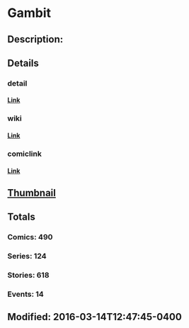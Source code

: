 # Gambit
## Description: 
## Details
### detail
#### [Link](http://marvel.com/comics/characters/1009313/gambit?utm_campaign=apiRef&utm_source=225578a89fc76f3d20fbffda5d17a88d)
### wiki
#### [Link](http://marvel.com/universe/Gambit?utm_campaign=apiRef&utm_source=225578a89fc76f3d20fbffda5d17a88d)
### comiclink
#### [Link](http://marvel.com/comics/characters/1009313/gambit?utm_campaign=apiRef&utm_source=225578a89fc76f3d20fbffda5d17a88d)
## [Thumbnail](http://i.annihil.us/u/prod/marvel/i/mg/a/40/52696aa8aee99.jpg)
## Totals
### Comics: 490
### Series: 124
### Stories: 618
### Events: 14
## Modified: 2016-03-14T12:47:45-0400